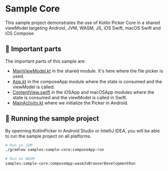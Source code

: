 # Sample Core

This sample project demonstrates the use of Kotlin Picker Core in a shared viewModel targeting Android, JVM, WASM, JS, iOS Swift, macOS Swift and iOS Compose.

## 🌱 Important parts

The important parts of this sample are:

- [MainViewModel.kt](https://github.com/vinceglb/PickerKotlin/blob/main/samples/sample-core/shared/src/commonMain/kotlin/io/github/vinceglb/sample/core/MainViewModel.kt) in the shared module. It's here where the file picker is used.
- [App.kt](https://github.com/vinceglb/PickerKotlin/blob/main/samples/sample-core/composeApp/src/commonMain/kotlin/io/github/vinceglb/sample/core/compose/App.kt) in the composeApp module where the state is consumed and the viewModel is called.
- [ContentView.swift](https://github.com/vinceglb/PickerKotlin/blob/main/samples/sample-core/appleApps/macOSApp/ContentView.swift) in the iOSApp and macOSApp modules where the state is consumed and the viewModel is called in Swift.
- [MainActivity.kt](https://github.com/vinceglb/PickerKotlin/blob/main/samples/sample-core/composeApp/src/androidMain/kotlin/io/github/vinceglb/sample/core/compose/MainActivity.kt) where we initialize the Picker in Android.

## 🚀 Running the sample project

By openning KotlinPicker in Android Studio or IntelliJ IDEA, you will be able to run the sample project on all platforms.

```bash
# Run on JVM
./gradlew samples:sample-core:composeApp:run

# Run on WASM
samples:sample-core:composeApp:wasmJsBrowserDevelopmentRun
```
